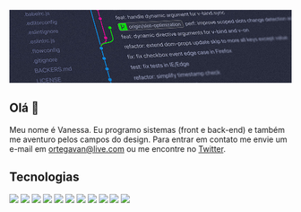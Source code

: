 ![Header](https://raw.githubusercontent.com/ortegavan/ortegavan/main/img/readme-header.jpg "Header")

## Olá 👋

Meu nome é Vanessa. Eu programo sistemas (front e back-end) e também me aventuro pelos campos do design. Para entrar em contato me envie um e-mail em <a href="mailto:ortegavan@live.com">ortegavan@live.com</a> ou me encontre no <a href="https://twitter.com/ortegavan">Twitter</a>.

## Tecnologias

![](https://img.shields.io/badge/Style-CSS-informational?style=flat-square&color=ff69b4) ![](https://img.shields.io/badge/Code-HTML-informational?style=flat-square&color=ff69b4) ![](https://img.shields.io/badge/Code-JavaScript-informational?style=flat-square&color=ff69b4) ![](https://img.shields.io/badge/Toolkit-Bootstrap-informational?style=flat-square&color=ff69b4) ![](https://img.shields.io/badge/Code-ASP.NET-informational?style=flat-square&color=ff69b4) ![](https://img.shields.io/badge/Code-C%23-informational?style=flat-square&color=ff69b4) ![](https://img.shields.io/badge/IDE-Visual_Studio-informational?style=flat-square&color=ff69b4) ![](https://img.shields.io/badge/Tools-ReSharper-informational?style=flat-square&color=ff69b4) ![](https://img.shields.io/badge/Tools-Sketch-informational?style=flat-square&color=ff69b4) ![](https://img.shields.io/badge/DB-SQL_Server-informational?style=flat-square&color=ff69b4) ![](https://img.shields.io/badge/Shell-Bash-informational?style=flat-square&color=ff69b4)
